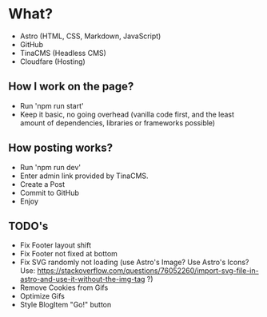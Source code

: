 # What?
- Astro (HTML, CSS, Markdown, JavaScript)
- GitHub
- TinaCMS (Headless CMS)
- Cloudfare (Hosting)

## How I work on the page?
- Run 'npm run start'
- Keep it basic, no going overhead (vanilla code first, and the least amount of dependencies, libraries or frameworks possible)

## How posting works?
- Run 'npm run dev'
- Enter admin link provided by TinaCMS.
- Create a Post
- Commit to GitHub
- Enjoy

## TODO's
- Fix Footer layout shift
- Fix Footer not fixed at bottom
- Fix SVG randomly not loading (use Astro's Image? Use Astro's Icons? Use: https://stackoverflow.com/questions/76052260/import-svg-file-in-astro-and-use-it-without-the-img-tag ?)
- Remove Cookies from Gifs
- Optimize Gifs
- Style BlogItem "Go!" button
